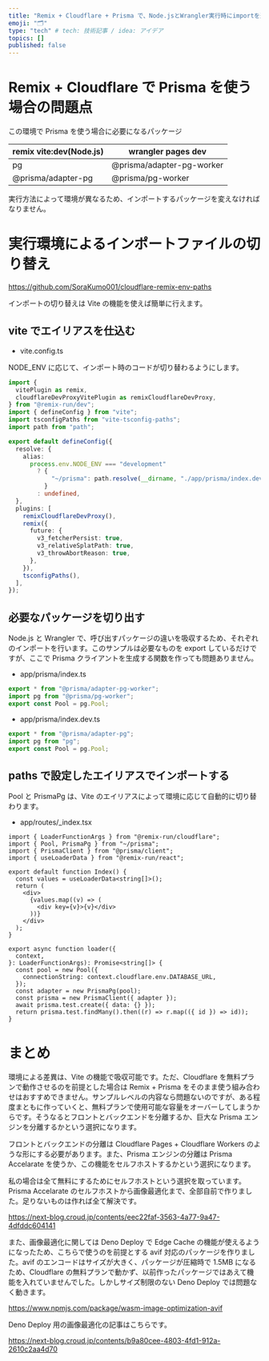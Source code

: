 ```yaml
---
title: "Remix + Cloudflare + Prisma で、Node.jsとWrangler実行時にimportを適切に切り替える"
emoji: "🗂"
type: "tech" # tech: 技術記事 / idea: アイデア
topics: []
published: false
---
```


# Remix + Cloudflare で Prisma を使う場合の問題点

この環境で Prisma を使う場合に必要になるパッケージ

| remix vite:dev(Node.js) | wrangler pages dev        |
| ----------------------- | ------------------------- |
| pg                      | @prisma/adapter-pg-worker |
| @prisma/adapter-pg      | @prisma/pg-worker         |

実行方法によって環境が異なるため、インポートするパッケージを変えなければなりません。

# 実行環境によるインポートファイルの切り替え

https://github.com/SoraKumo001/cloudflare-remix-env-paths

インポートの切り替えは Vite の機能を使えば簡単に行えます。

## vite でエイリアスを仕込む

- vite.config.ts

NODE_ENV に応じて、インポート時のコードが切り替わるようにします。

```ts
import {
  vitePlugin as remix,
  cloudflareDevProxyVitePlugin as remixCloudflareDevProxy,
} from "@remix-run/dev";
import { defineConfig } from "vite";
import tsconfigPaths from "vite-tsconfig-paths";
import path from "path";

export default defineConfig({
  resolve: {
    alias:
      process.env.NODE_ENV === "development"
        ? {
            "~/prisma": path.resolve(__dirname, "./app/prisma/index.dev"),
          }
        : undefined,
  },
  plugins: [
    remixCloudflareDevProxy(),
    remix({
      future: {
        v3_fetcherPersist: true,
        v3_relativeSplatPath: true,
        v3_throwAbortReason: true,
      },
    }),
    tsconfigPaths(),
  ],
});
```

## 必要なパッケージを切り出す

Node.js と Wrangler で、呼び出すパッケージの違いを吸収するため、それぞれのインポートを行います。このサンプルは必要なものを export しているだけですが、ここで Prisma クライアントを生成する関数を作っても問題ありません。

- app/prisma/index.ts

```ts
export * from "@prisma/adapter-pg-worker";
import pg from "@prisma/pg-worker";
export const Pool = pg.Pool;
```

- app/prisma/index.dev.ts

```ts
export * from "@prisma/adapter-pg";
import pg from "pg";
export const Pool = pg.Pool;
```

## paths で設定したエイリアスでインポートする

Pool と PrismaPg は、Vite のエイリアスによって環境に応じて自動的に切り替わります。

- app/routes/\_index.tsx

```tsx
import { LoaderFunctionArgs } from "@remix-run/cloudflare";
import { Pool, PrismaPg } from "~/prisma";
import { PrismaClient } from "@prisma/client";
import { useLoaderData } from "@remix-run/react";

export default function Index() {
  const values = useLoaderData<string[]>();
  return (
    <div>
      {values.map((v) => (
        <div key={v}>{v}</div>
      ))}
    </div>
  );
}

export async function loader({
  context,
}: LoaderFunctionArgs): Promise<string[]> {
  const pool = new Pool({
    connectionString: context.cloudflare.env.DATABASE_URL,
  });
  const adapter = new PrismaPg(pool);
  const prisma = new PrismaClient({ adapter });
  await prisma.test.create({ data: {} });
  return prisma.test.findMany().then((r) => r.map(({ id }) => id));
}
```

# まとめ

環境による差異は、Vite の機能で吸収可能です。ただ、Cloudflare を無料プランで動作させるのを前提とした場合は Remix + Prisma をそのまま使う組み合わせはおすすめできません。サンプルレベルの内容なら問題ないのですが、ある程度まともに作っていくと、無料プランで使用可能な容量をオーバーしてしまうからです。そうなるとフロントとバックエンドを分離するか、巨大な Prisma エンジンを分離するかという選択になります。

フロントとバックエンドの分離は Cloudflare Pages + Cloudflare Workers のような形にする必要があります。また、Prisma エンジンの分離は Prisma Accelarate を使うか、この機能をセルフホストするかという選択になります。

私の場合は全て無料にするためにセルフホストという選択を取っています。Prisma Accelarate のセルフホストから画像最適化まで、全部自前で作りました。足りないものは作れば全て解決です。

https://next-blog.croud.jp/contents/eec22faf-3563-4a77-9a47-4dfddc604141

また、画像最適化に関しては Deno Deploy で Edge Cache の機能が使えるようになったため、こちらで使うのを前提とする avif 対応のパッケージを作りました。avif のエンコードはサイズが大きく、パッケージが圧縮時で 1.5MB になるため、Cloudflare の無料プランで動かず、以前作ったパッケージではあえて機能を入れていませんでした。しかしサイズ制限のない Deno Deploy では問題なく動きます。

https://www.npmjs.com/package/wasm-image-optimization-avif

Deno Deploy 用の画像最適化の記事はこちらです。

https://next-blog.croud.jp/contents/b9a80cee-4803-4fd1-912a-2610c2aa4d70

